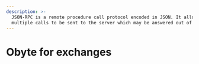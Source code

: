 ```yaml
---
description: >-
  JSON-RPC is a remote procedure call protocol encoded in JSON. It allows
  multiple calls to be sent to the server which may be answered out of order.
---
```


# Obyte for exchanges

